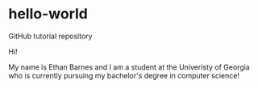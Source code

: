 # hello-world
GitHub tutorial repository

Hi!

My name is Ethan Barnes and I am a student at the Univeristy of Georgia who is currently pursuing my bachelor's degree in computer science!
